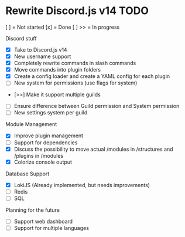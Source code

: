 # Rewrite Discord.js v14 TODO
[ ] = Not started
[x] = Done
[ ] >> = In progress

Discord stuff
- [x] Take to Discord.js v14
- [x] New username support
- [x] Completely rewrite commands in slash commands
- [x] Move commands into plugin folders
- [x] Create a config loader and create a YAML config for each plugin
- [ ] New system for permissions (use flags for system)
- [>>] Make it support multiple guilds
- [ ] Ensure difference between Guild permission and System permission
- [ ] New settings system per guild

Module Management
- [x] Improve plugin management
- [ ] Support for dependencies
- [x] Discuss the possibility to move actual /modules in /structures and /plugins in /modules
- [x] Colorize console output

Database Support
- [x] LokiJS (Already implemented, but needs improvements)
- [ ] Redis
- [ ] SQL

Planning for the future
- [ ] Support web dashboard
- [ ] Support for multiple languages